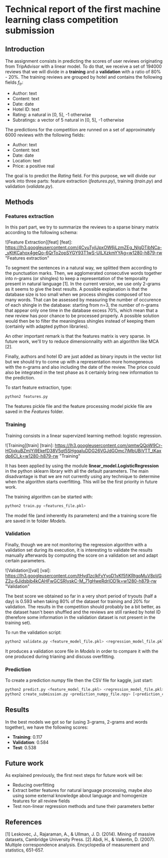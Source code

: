 # Technical report of the first machine learning class competition submission

## Introduction

The assignment consists in predicting the scores of user reviews originating from TripAdvisor with a linear model. To do that, we receive a set of 194000 reviews that we will divide in a **training** and a **validation**  with a ratio of 80% - 20%. The training reviews are grouped by hotel and contains the following fields $f_{tr}$:

 - Author: text
 - Content: text
 - Date: date
 - Hotel ID: text
 - Rating: a natural in [0, 5], -1 otherwise
 - Subratings: a vector of 5 natural in [0, 5], -1 otherwise
 
The predictions for the competition are runned on a set of approximately 6000 reviews with the following fields:

 - Author: text
 - Content: text
 - Date: date
 - Location: text
 - Price: a positive real
 
The goal is to predict the *Rating* field. For this purpose, we will divide our work into three parts: feature extraction (*features.py*), training (*train.py*) and validation (*validate.py*). 


## Methods

### Features extraction

In this part part, we try to summarize the reviews to a sparse binary matrix according to the following schema:

![Feature Extraction][feat]
[feat]: https://lh3.googleusercontent.com/4CvuTyjlJpxOW6jLzmZEg_NIgDTibNCa-_yKtKCahox4geQo-6QrTo2opSYGY93T1wS-UILXzkmYYAg=w1280-h879-rw "Features extraction"


To segment the sentences in a natural way, we splitted them according to the punctuation marks. Then, we agglomerated consecutive words together into n-grams (or shingles) to keep a representation of the temporality present in natural language [1]. In the current version, we use only 2-grams as it seems to give the best results. A possible explanation is that the database size is too small when we process shingles composed of too many words. That can be assessed by measuring the number of occurence of each shingle in the database: starting from n=3, the number of n-grams that appear only one time in the database excess 70%, which mean that a new review has poor chance to be processed properly. A possible solution would then be to filter the meaningless shingles instead of keeping them (certainly with adapted python libraries).

An other important remark is that the features matrix is very sparse. In future work, we'll try to reduce dimensionnality with an algorithm like MCA [2].

Finally, authors and hotel ID are just added as binary inputs in the vector list but we should try to come up with a representation more homogeneous with the n-grams and also including the date of the review. The price could also be integrated in the test phase as it certainly bring new information to the prediction.

To start feature extraction, type:
~~~bash
python2 features.py
~~~
The features pickle file and the feature processing model pickle file are saved in the *Features* folder.

### Training

Training consists in a linear supervized learning method: logistic regression.

![Training][train]
[train]: https://lh3.googleusercontent.com/qmtwQQpW9Cr-HOjxkuBZmlYj9EkefD38V5qt5SHgqaIuDDG26VGJdGOmc7jMbUBiVTT_tKaxdp6Cl_k=w1280-h879-rw  "Training"

It has been applied by using the module **linear_model.LogisticRegression** in the  python sklearn library with all the default parameters. The main disadvantage is that we are not currently using any technique to determine when the algorithm starts overfitting. This will be the first priority in future work.

The training algorithm can be started with:
~~~bash
python2 train.py <features_file.pkl>
~~~
The model file (and inherently its parameters) and the a training score file are saved in te folder *Models*.

### Validation

Finally, though we are not monitoring the regression algorithm with a validation set during its execution, it is interesting to validate the results manually afterwards by computing the score on a validation set and adapt certain parameters. 

![Validation][val]
[val]: https://lh3.googleusercontent.com/tHyd1zcIkFvYyoD1vKf5fiKRtgqMuV8pVGZ2u-6Jidsbib4kCAHFwGCSRIyskC-M_71gHweRdrIOD1k=w1280-h879-rw "Validation"


The best score we obtained so far in a very short period of tryouts (half a day) is 0.593 when taking 80% of the dataset for training and 20% for validation. The results in the competition should probably be a bit better, as the dataset hasn't been shuffled and the reviews are still ranked by hotel ID (therefore some information in the validation dataset is not present in the training set).

To run the validation script:
~~~bash
python2 validate.py <feature_model_file.pkl> <regression_model_file.pkl>
~~~
It produces a validation score file in *Models* in order to compare it with the one produced during trianing and discuss overfitting.

### Prediction

To create a prediction numpy file then the CSV file for kaggle, just start:
~~~bash
python2 predict.py <feature_model_file.pkl> <regression_model_file.pkl>
python2 create_submission.py <prediction_numpy_file.npy> [<prediction_csv_file.csv>]
~~~

## Results
In the best models we got so far (using 3-grams, 2-grams and words together), we have the following scores:
 - **Training**: 0.117
 - **Validation**: 0.584
 - **Test**: 0.538
 
## Future work
As explained previously, the first next steps for future work will be:

 - Reducing overfitting
 - Extract better features for natural language processing, maybe also using some external knowledge about language and homogenize features for all review fields
 - Test non-linear regression methods and tune their parameters better

## References
[1] Leskovec, J., Rajaraman, A., & Ullman, J. D. (2014). Mining of massive datasets, Cambridge University Press.
[2] Abdi, H., & Valentin, D. (2007). Multiple correspondence analysis. Encyclopedia of measurement and statistics, 651-657.